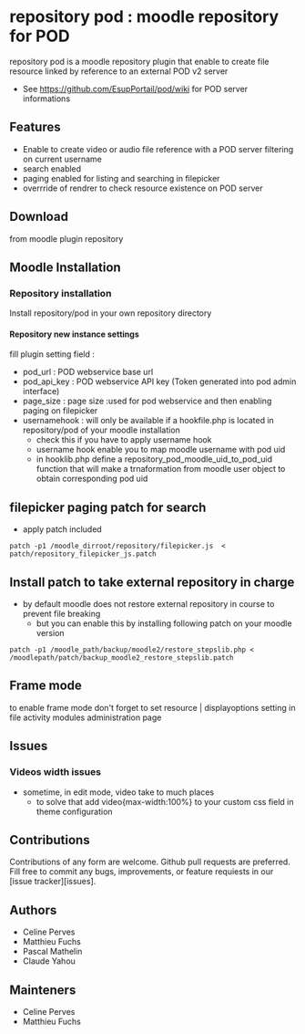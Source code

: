 # repository pod : moodle repository for POD
repository pod is a moodle repository plugin that enable to create file resource linked by reference to an external POD v2 server
* See https://github.com/EsupPortail/pod/wiki for POD server informations

## Features
* Enable to create video or audio file reference with a POD server filtering on current username
* search enabled
* paging enabled for listing and searching in filepicker
* overrride of rendrer to check resource existence on POD server
## Download
from moodle plugin repository

## Moodle Installation

### Repository installation
Install repository/pod in your own repository directory

#### Repository new instance settings
fill plugin setting field :
* pod_url : POD webservice base url
* pod_api_key : POD webservice API key (Token generated into pod admin interface)
* page_size : page size :used for pod webservice and then enabling paging on filepicker
* usernamehook : will only be available if a hookfile.php is located in repository/pod of your moodle installation
  * check this if you have to apply username hook
  * username hook enable you to map moodle username with pod uid
  * in hooklib.php define a repository_pod_moodle_uid_to_pod_uid function that will make a trnaformation from moodle user object to obtain corresponding pod uid
## filepicker paging patch for search
* apply patch included
```
patch -p1 /moodle_dirroot/repository/filepicker.js  < patch/repository_filepicker_js.patch
```

## Install patch to take external repository in charge
* by default moodle does not restore external repository in course to prevent file breaking
  * but you can enable this by installing following patch on your moodle version
```shell
patch -p1 /moodle_path/backup/moodle2/restore_stepslib.php < /moodlepath/patch/backup_moodle2_restore_stepslib.patch
```
## Frame mode
to enable frame mode don't forget to set resource | displayoptions setting in file activity modules administration page 

## Issues
### Videos width issues
* sometime, in edit mode, video take to much places
  * to solve that add video{max-width:100%} to your custom css field in theme configuration

## Contributions
Contributions of any form are welcome. Github pull requests are preferred.
Fill free to commit any bugs, improvements, or feature requiests in our [issue tracker][issues].

## Authors
* Celine Perves
* Matthieu Fuchs
* Pascal Mathelin
* Claude Yahou

## Mainteners
* Celine Perves
* Matthieu Fuchs
